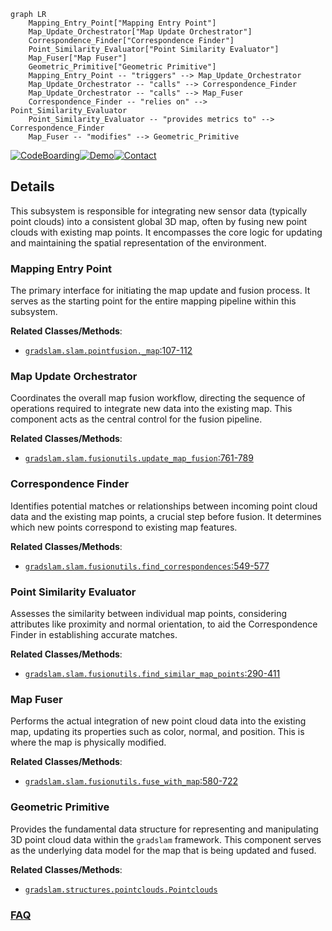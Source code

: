 ```mermaid
graph LR
    Mapping_Entry_Point["Mapping Entry Point"]
    Map_Update_Orchestrator["Map Update Orchestrator"]
    Correspondence_Finder["Correspondence Finder"]
    Point_Similarity_Evaluator["Point Similarity Evaluator"]
    Map_Fuser["Map Fuser"]
    Geometric_Primitive["Geometric Primitive"]
    Mapping_Entry_Point -- "triggers" --> Map_Update_Orchestrator
    Map_Update_Orchestrator -- "calls" --> Correspondence_Finder
    Map_Update_Orchestrator -- "calls" --> Map_Fuser
    Correspondence_Finder -- "relies on" --> Point_Similarity_Evaluator
    Point_Similarity_Evaluator -- "provides metrics to" --> Correspondence_Finder
    Map_Fuser -- "modifies" --> Geometric_Primitive
```

[![CodeBoarding](https://img.shields.io/badge/Generated%20by-CodeBoarding-9cf?style=flat-square)](https://github.com/CodeBoarding/GeneratedOnBoardings)[![Demo](https://img.shields.io/badge/Try%20our-Demo-blue?style=flat-square)](https://www.codeboarding.org/demo)[![Contact](https://img.shields.io/badge/Contact%20us%20-%20contact@codeboarding.org-lightgrey?style=flat-square)](mailto:contact@codeboarding.org)

## Details

This subsystem is responsible for integrating new sensor data (typically point clouds) into a consistent global 3D map, often by fusing new point clouds with existing map points. It encompasses the core logic for updating and maintaining the spatial representation of the environment.

### Mapping Entry Point
The primary interface for initiating the map update and fusion process. It serves as the starting point for the entire mapping pipeline within this subsystem.


**Related Classes/Methods**:

- <a href="https://github.com/gradslam/gradslam/blob/main/gradslam/slam/pointfusion.py#L107-L112" target="_blank" rel="noopener noreferrer">`gradslam.slam.pointfusion._map`:107-112</a>


### Map Update Orchestrator
Coordinates the overall map fusion workflow, directing the sequence of operations required to integrate new data into the existing map. This component acts as the central control for the fusion pipeline.


**Related Classes/Methods**:

- <a href="https://github.com/gradslam/gradslam/blob/main/gradslam/slam/fusionutils.py#L761-L789" target="_blank" rel="noopener noreferrer">`gradslam.slam.fusionutils.update_map_fusion`:761-789</a>


### Correspondence Finder
Identifies potential matches or relationships between incoming point cloud data and the existing map points, a crucial step before fusion. It determines which new points correspond to existing map features.


**Related Classes/Methods**:

- <a href="https://github.com/gradslam/gradslam/blob/main/gradslam/slam/fusionutils.py#L549-L577" target="_blank" rel="noopener noreferrer">`gradslam.slam.fusionutils.find_correspondences`:549-577</a>


### Point Similarity Evaluator
Assesses the similarity between individual map points, considering attributes like proximity and normal orientation, to aid the Correspondence Finder in establishing accurate matches.


**Related Classes/Methods**:

- <a href="https://github.com/gradslam/gradslam/blob/main/gradslam/slam/fusionutils.py#L290-L411" target="_blank" rel="noopener noreferrer">`gradslam.slam.fusionutils.find_similar_map_points`:290-411</a>


### Map Fuser
Performs the actual integration of new point cloud data into the existing map, updating its properties such as color, normal, and position. This is where the map is physically modified.


**Related Classes/Methods**:

- <a href="https://github.com/gradslam/gradslam/blob/main/gradslam/slam/fusionutils.py#L580-L722" target="_blank" rel="noopener noreferrer">`gradslam.slam.fusionutils.fuse_with_map`:580-722</a>


### Geometric Primitive
Provides the fundamental data structure for representing and manipulating 3D point cloud data within the `gradslam` framework. This component serves as the underlying data model for the map that is being updated and fused.


**Related Classes/Methods**:

- <a href="https://github.com/gradslam/gradslam/blob/main/gradslam/structures/pointclouds.py" target="_blank" rel="noopener noreferrer">`gradslam.structures.pointclouds.Pointclouds`</a>




### [FAQ](https://github.com/CodeBoarding/GeneratedOnBoardings/tree/main?tab=readme-ov-file#faq)